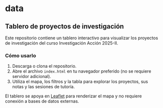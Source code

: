 # data

## Tablero de proyectos de investigación

Este repositorio contiene un tablero interactivo para visualizar los proyectos de investigación del curso Investigación Acción 2025-II.

### Cómo usarlo

1. Descarga o clona el repositorio.
2. Abre el archivo `index.html` en tu navegador preferido (no se requiere servidor adicional).
3. Utiliza el mapa, los filtros y la tabla para explorar los proyectos, sus notas y las sesiones de tutoría.

El tablero se apoya en [Leaflet](https://leafletjs.com/) para renderizar el mapa y no requiere conexión a bases de datos externas.